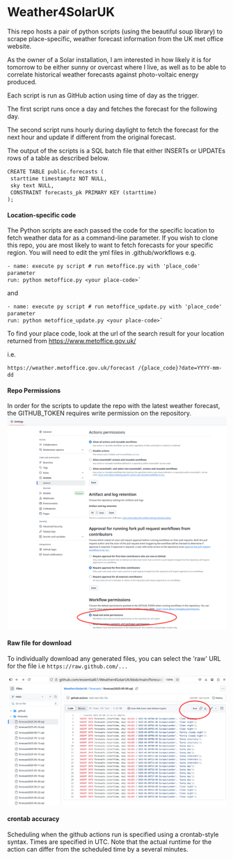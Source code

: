 # Weather4SolarUK
This repo hosts a pair of python scripts (using the beautiful soup library) to scrape place-specific, weather forecast information from the UK met office website.

As the owner of a Solar installation, I am interested in how likely it is for tomorrow to be either sunny or overcast where I live, as well as to be able to correlate historical weather forecasts against photo-voltaic energy produced.

Each script is run as GitHub action using time of day as the trigger.

The first script runs once a day and fetches the forecast for the following day.

The second script runs hourly during daylight to fetch the forecast for the next hour and update if different from the original forecast.

The output of the scripts is a SQL batch file that either INSERTs or UPDATEs rows of a table as described below.

    CREATE TABLE public.forecasts (
	 starttime timestamptz NOT NULL,
     sky text NULL,
     CONSTRAINT forecasts_pk PRIMARY KEY (starttime)
    );

#### Location-specific code
The Python scripts are each passed the code for the specific location to fetch weather data for as a command-line parameter. If you wish to clone this repo, you are most likely to want to fetch forecasts for your specific region. You will need to edit the yml files in .github/workflows
e.g.

    - name: execute py script # run metoffice.py with 'place_code' parameter
    run: python metoffice.py <your place-code>`

and

    - name: execute py script # run metoffice_update.py with 'place_code' parameter
    run: python metoffice_update.py <your place-code>`

To find your place code, look at the url of the search result for your location returned from https://www.metoffice.gov.uk/

i.e.

    https://weather.metoffice.gov.uk/forecast /{place_code}?date=YYYY-mm-dd
#### Repo Permissions
In order for the scripts to update the repo with the latest weather forecast, the GITHUB_TOKEN requires write permission on the repository.
![permissions](githubaction.png)


#### Raw file for download
To individually download any generated files, you can select the 'raw' URL for the file i.e ```https://raw.github.com/...```

![raw](raw.png)
#### crontab accuracy
Scheduling when the github actions run is specified using a crontab-style syntax. Times are specified in UTC. Note that the actual runtime for the action can differ from the scheduled time by a several minutes.




